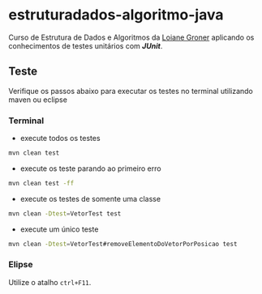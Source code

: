 # estruturadados-algoritmo-java
Curso de Estrutura de Dados e Algoritmos da [Loiane Groner](https://www.youtube.com/channel/UCqQn92noBhY9VKQy4xCHPsg) aplicando os conhecimentos de testes unitários com ***JUnit***.

## Teste
Verifique os passos abaixo para executar os testes no terminal utilizando maven ou eclipse
### Terminal
- execute todos os testes
```bash
mvn clean test
```
- execute os teste parando ao primeiro erro
```bash
mvn clean test -ff
```
- execute os testes de somente uma classe
```bash
mvn clean -Dtest=VetorTest test
```
- execute um único teste
```bash
mvn clean -Dtest=VetorTest#removeElementoDoVetorPorPosicao test
```
### Elipse
Utilize o atalho `ctrl+F11`.
